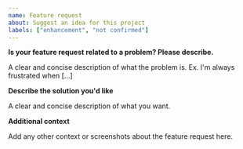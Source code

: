 ```yaml
---
name: Feature request
about: Suggest an idea for this project
labels: ["enhancement", "not confirmed"]
---
```


**Is your feature request related to a problem? Please describe.**

A clear and concise description of what the problem is. Ex. I'm always frustrated when [...]

**Describe the solution you'd like**

A clear and concise description of what you want.

**Additional context**

Add any other context or screenshots about the feature request here.
